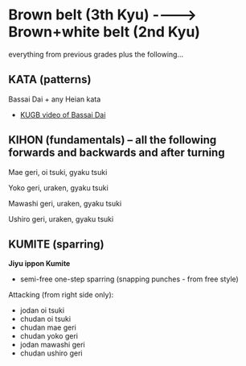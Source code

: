 
# Brown belt (3th Kyu)		---->			Brown+white belt (2nd Kyu)

everything from previous grades plus the following...

## KATA (patterns)

Bassai Dai + any Heian kata
- [KUGB video of Bassai Dai  ](https://www.youtube.com/watch?v=eL99DjuZDcU&feature=youtu.be)


## KIHON (fundamentals) – all the following forwards and backwards and after turning

Mae geri, oi tsuki, gyaku tsuki

Yoko geri, uraken, gyaku tsuki

Mawashi geri, uraken, gyaku tsuki

Ushiro geri, uraken, gyaku tsuki

## KUMITE (sparring)


**Jiyu ippon Kumite** 
- semi-free one-step sparring (snapping punches - from free style)

Attacking (from right side only):
- jodan  oi tsuki
- chudan oi tsuki
- chudan mae geri 
- chudan yoko geri
- jodan mawashi geri
- chudan ushiro geri
